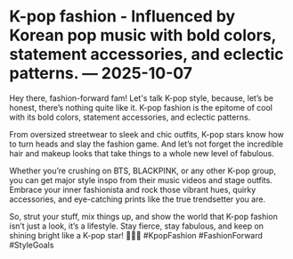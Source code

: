 # K-pop fashion - Influenced by Korean pop music with bold colors, statement accessories, and eclectic patterns. — 2025-10-07

Hey there, fashion-forward fam! Let's talk K-pop style, because, let’s be honest, there’s nothing quite like it. K-pop fashion is the epitome of cool with its bold colors, statement accessories, and eclectic patterns. 

From oversized streetwear to sleek and chic outfits, K-pop stars know how to turn heads and slay the fashion game. And let’s not forget the incredible hair and makeup looks that take things to a whole new level of fabulous.

Whether you’re crushing on BTS, BLACKPINK, or any other K-pop group, you can get major style inspo from their music videos and stage outfits. Embrace your inner fashionista and rock those vibrant hues, quirky accessories, and eye-catching prints like the true trendsetter you are.

So, strut your stuff, mix things up, and show the world that K-pop fashion isn’t just a look, it’s a lifestyle. Stay fierce, stay fabulous, and keep on shining bright like a K-pop star! 💃🕺🌟 #KpopFashion #FashionForward #StyleGoals